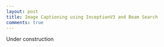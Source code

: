```yaml
---
layout: post
title: Image Captioning using InceptionV3 and Beam Search
comments: true
---
```


Under construction
